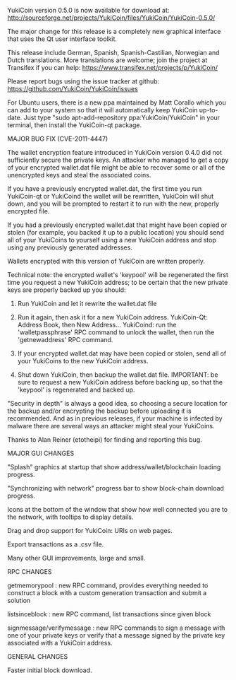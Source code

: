 YukiCoin version 0.5.0 is now available for download at:
http://sourceforge.net/projects/YukiCoin/files/YukiCoin/YukiCoin-0.5.0/

The major change for this release is a completely new graphical interface that uses the Qt user interface toolkit.

This release include German, Spanish, Spanish-Castilian, Norwegian and Dutch translations. More translations are welcome; join the project at Transifex if you can help:
https://www.transifex.net/projects/p/YukiCoin/

Please report bugs using the issue tracker at github:
https://github.com/YukiCoin/YukiCoin/issues

For Ubuntu users, there is a new ppa maintained by Matt Corallo which you can add to your system so that it will automatically keep YukiCoin up-to-date.  Just type "sudo apt-add-repository ppa:YukiCoin/YukiCoin" in your terminal, then install the YukiCoin-qt package.

MAJOR BUG FIX  (CVE-2011-4447)

The wallet encryption feature introduced in YukiCoin version 0.4.0 did not sufficiently secure the private keys. An attacker who
managed to get a copy of your encrypted wallet.dat file might be able to recover some or all of the unencrypted keys and steal the
associated coins.

If you have a previously encrypted wallet.dat, the first time you run YukiCoin-qt or YukiCoind the wallet will be rewritten, YukiCoin will
shut down, and you will be prompted to restart it to run with the new, properly encrypted file.

If you had a previously encrypted wallet.dat that might have been copied or stolen (for example, you backed it up to a public
location) you should send all of your YukiCoins to yourself using a new YukiCoin address and stop using any previously generated addresses.

Wallets encrypted with this version of YukiCoin are written properly.

Technical note: the encrypted wallet's 'keypool' will be regenerated the first time you request a new YukiCoin address; to be certain that the
new private keys are properly backed up you should:

1. Run YukiCoin and let it rewrite the wallet.dat file

2. Run it again, then ask it for a new YukiCoin address.
YukiCoin-Qt: Address Book, then New Address...
YukiCoind: run the 'walletpassphrase' RPC command to unlock the wallet,  then run the 'getnewaddress' RPC command.

3. If your encrypted wallet.dat may have been copied or stolen, send  all of your YukiCoins to the new YukiCoin address.

4. Shut down YukiCoin, then backup the wallet.dat file.
IMPORTANT: be sure to request a new YukiCoin address before backing up, so that the 'keypool' is regenerated and backed up.

"Security in depth" is always a good idea, so choosing a secure location for the backup and/or encrypting the backup before uploading it is recommended. And as in previous releases, if your machine is infected by malware there are several ways an attacker might steal your YukiCoins.

Thanks to Alan Reiner (etotheipi) for finding and reporting this bug.

MAJOR GUI CHANGES

"Splash" graphics at startup that show address/wallet/blockchain loading progress.

"Synchronizing with network" progress bar to show block-chain download progress.

Icons at the bottom of the window that show how well connected you are to the network, with tooltips to display details.

Drag and drop support for YukiCoin: URIs on web pages.

Export transactions as a .csv file.

Many other GUI improvements, large and small.

RPC CHANGES

getmemorypool : new RPC command, provides everything needed to construct a block with a custom generation transaction and submit a solution

listsinceblock : new RPC command, list transactions since given block

signmessage/verifymessage : new RPC commands to sign a message with one of your private keys or verify that a message signed by the private key associated with a YukiCoin address.

GENERAL CHANGES

Faster initial block download.
